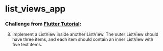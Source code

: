 # list_views_app

### Challenge from [Flutter Tutorial](https://flutter-tutorial.net/list-and-grid/questions-for-practice-2/):
8. Implement a ListView inside another ListView. The outer ListView should have three items, and each item should contain an inner ListView with five text items.
